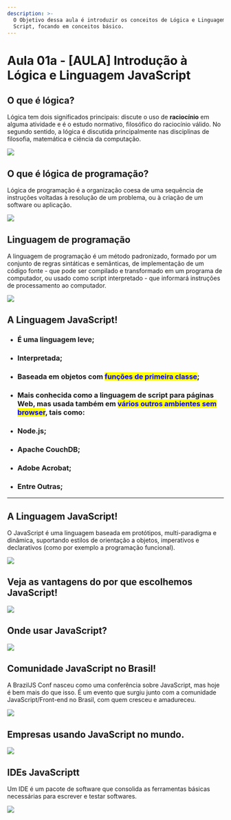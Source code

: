 ```yaml
---
description: >-
  O Objetivo dessa aula é introduzir os conceitos de Lógica e Linguagem Java
  Script, focando em conceitos básico.
---
```


# Aula 01a - \[AULA] Introdução à Lógica e Linguagem JavaScript

## O que é lógica?

Lógica tem dois significados principais: discute o uso de **raciocínio** em alguma atividade e é o estudo normativo, filosófico do raciocínio válido. No segundo sentido, a lógica é discutida principalmente nas disciplinas de filosofia, matemática e ciência da computação.

![](../.gitbook/assets/img1.png)

## O que é lógica de programação?

Lógica de programação é a organização coesa de uma sequência de instruções voltadas à resolução de um problema, ou à criação de um software ou aplicação.

![](../.gitbook/assets/img2.png)

## **Linguagem de programação**

A linguagem de programação é um método padronizado, formado por um conjunto de regras sintáticas e semânticas, de implementação de um código fonte - que pode ser compilado e transformado em um programa de computador, ou usado como script interpretado - que informará instruções de processamento ao computador.

![](../.gitbook/assets/img3.png)

## **A Linguagem JavaScript!**

* ### É uma linguagem leve;
* ### Interpretada;&#x20;
* ### Baseada em objetos com <mark style="color:blue;">funções de primeira classe</mark>;&#x20;
* ### **Mais conhecida como a linguagem de script para páginas Web, mas usada também em **<mark style="color:blue;">**vários outros ambientes sem browser**</mark>**, tais como:**
* ### Node.js;&#x20;
* ### Apache CouchDB;&#x20;
* ### Adobe Acrobat;&#x20;
* ### Entre Outras;

****

## A Linguagem JavaScript!

O JavaScript é uma linguagem baseada em protótipos, multi-paradigma e dinâmica, suportando estilos de orientação a objetos, imperativos e declarativos (como por exemplo a programação funcional).

![](../.gitbook/assets/img4.png)

## Veja as vantagens do por que escolhemos JavaScript!

![](../.gitbook/assets/img5.png)

## Onde usar JavaScript?

![](../.gitbook/assets/img6.png)

## Comunidade JavaScript no Brasil!

A BrazilJS Conf nasceu como uma conferência sobre JavaScript, mas hoje é bem mais do que isso. É um evento que surgiu junto com a comunidade JavaScript/Front-end no Brasil, com quem cresceu e amadureceu.

![](../.gitbook/assets/img7.png)

## Empresas usando JavaScript no mundo.

![](../.gitbook/assets/img8.png)

## IDEs  JavaScriptt

Um IDE é um pacote de software que consolida as ferramentas básicas necessárias para escrever e testar softwares.

![](../.gitbook/assets/img9.png)

